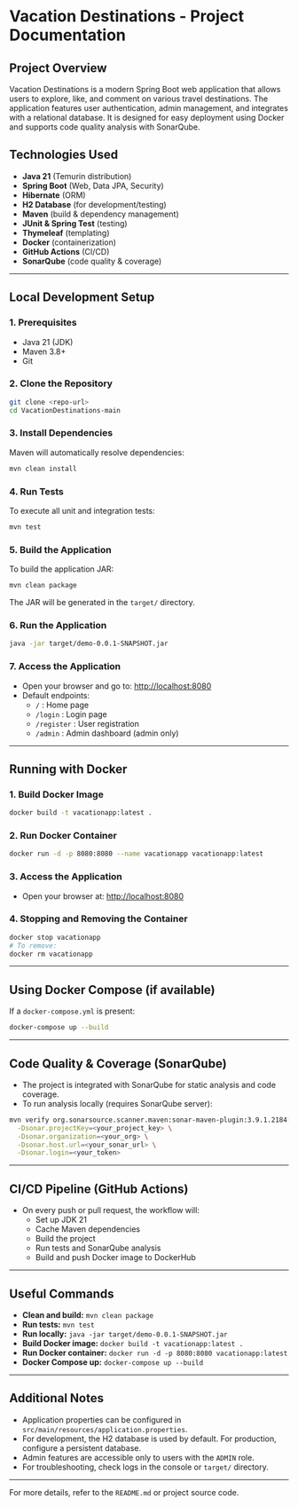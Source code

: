 # Vacation Destinations - Project Documentation

## Project Overview
Vacation Destinations is a modern Spring Boot web application that allows users to explore, like, and comment on various travel destinations. The application features user authentication, admin management, and integrates with a relational database. It is designed for easy deployment using Docker and supports code quality analysis with SonarQube.

## Technologies Used
- **Java 21** (Temurin distribution)
- **Spring Boot** (Web, Data JPA, Security)
- **Hibernate** (ORM)
- **H2 Database** (for development/testing)
- **Maven** (build & dependency management)
- **JUnit & Spring Test** (testing)
- **Thymeleaf** (templating)
- **Docker** (containerization)
- **GitHub Actions** (CI/CD)
- **SonarQube** (code quality & coverage)

---

## Local Development Setup

### 1. Prerequisites
- Java 21 (JDK)
- Maven 3.8+
- Git

### 2. Clone the Repository
```sh
git clone <repo-url>
cd VacationDestinations-main
```

### 3. Install Dependencies
Maven will automatically resolve dependencies:
```sh
mvn clean install
```

### 4. Run Tests
To execute all unit and integration tests:
```sh
mvn test
```

### 5. Build the Application
To build the application JAR:
```sh
mvn clean package
```
The JAR will be generated in the `target/` directory.

### 6. Run the Application
```sh
java -jar target/demo-0.0.1-SNAPSHOT.jar
```

### 7. Access the Application
- Open your browser and go to: [http://localhost:8080](http://localhost:8080)
- Default endpoints:
  - `/` : Home page
  - `/login` : Login page
  - `/register` : User registration
  - `/admin` : Admin dashboard (admin only)

---

## Running with Docker

### 1. Build Docker Image
```sh
docker build -t vacationapp:latest .
```

### 2. Run Docker Container
```sh
docker run -d -p 8080:8080 --name vacationapp vacationapp:latest
```

### 3. Access the Application
- Open your browser at: [http://localhost:8080](http://localhost:8080)

### 4. Stopping and Removing the Container
```sh
docker stop vacationapp
# To remove:
docker rm vacationapp
```

---

## Using Docker Compose (if available)
If a `docker-compose.yml` is present:
```sh
docker-compose up --build
```

---

## Code Quality & Coverage (SonarQube)
- The project is integrated with SonarQube for static analysis and code coverage.
- To run analysis locally (requires SonarQube server):
```sh
mvn verify org.sonarsource.scanner.maven:sonar-maven-plugin:3.9.1.2184:sonar \
  -Dsonar.projectKey=<your_project_key> \
  -Dsonar.organization=<your_org> \
  -Dsonar.host.url=<your_sonar_url> \
  -Dsonar.login=<your_token>
```

---

## CI/CD Pipeline (GitHub Actions)
- On every push or pull request, the workflow will:
  - Set up JDK 21
  - Cache Maven dependencies
  - Build the project
  - Run tests and SonarQube analysis
  - Build and push Docker image to DockerHub

---

## Useful Commands
- **Clean and build:** `mvn clean package`
- **Run tests:** `mvn test`
- **Run locally:** `java -jar target/demo-0.0.1-SNAPSHOT.jar`
- **Build Docker image:** `docker build -t vacationapp:latest .`
- **Run Docker container:** `docker run -d -p 8080:8080 vacationapp:latest`
- **Docker Compose up:** `docker-compose up --build`

---

## Additional Notes
- Application properties can be configured in `src/main/resources/application.properties`.
- For development, the H2 database is used by default. For production, configure a persistent database.
- Admin features are accessible only to users with the `ADMIN` role.
- For troubleshooting, check logs in the console or `target/` directory.

---

For more details, refer to the `README.md` or project source code.
